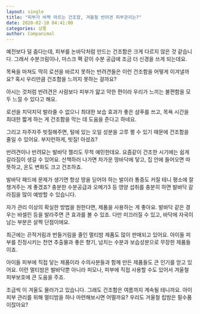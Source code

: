 ```yaml
---
layout: single
title: "피부가 바짝 마르는 건조함, 겨울철 반려견 피부관리는?"
date: 2020-02-10 04:41:00
categories: 상품
author: Companimal
---
```


예전보다 덜 춥다는데, 피부를 논바닥처럼 만드는 건조함은 크게 다르지 않은 것 같습니다. 그래서 수분크림이나, 마스크 팩 같이 수분 공급에 조금 더 신경을 쓰게 되는데요.

목욕을 마쳐도 딱히 로션을 바르지 못하는 반려견들은 이런 건조함을 어떻게 이겨낼까요? 혹시 우리만큼 건조함을 느끼지 못하는 걸까요?

아시는 것처럼 반려견은 사람보다 피부가 얇고 약한 편이라 우리가 느끼는 불편함을 모두 느낄 수 있다고 해요.

로션을 치덕치덕 발라줄 수 없으니 최대한 보습 효과가 좋은 샴푸를 쓰고, 목욕 시간을 최대한 짧게 하는 게 건조함을 막는 데 도움을 준다고 하네요.

그리고 자주자주 빗질해주면, 털에 있는 오일 성분을 고루 펼 수 있기 때문에 건조함을 줄일 수 있어요. 부지런하게, 빗질! 아셨죠?

반려견이나 반려묘는 발바닥 젤리도 무척 예민한데요. 요즘같이 건조한 시기에는 쉽게 갈라짐이 생길 수 있어요. 산책하러 나가면 차가운 땅바닥에 닿고, 집 안에 들어오면 따뜻하고, 온도 변화도 크고 건조하죠.

발바닥 패드에 문제가 생기면 항상 땅을 딛어야 하는 발이라 통증도 커질 테니 평소에 잘 챙겨주는 게 좋겠죠? 충분한 수분공급과 오메가3 등 영양 섭취를 충분히 하면 발바닥 갈라짐을 많이 예방할 수 있습니다.

자가 관리 이상의 확실한 방법을 원한다면, 제품을 사용하는 게 좋아요. 발바닥 같은 경우는 바셀린 등을 발라주면 큰 효과를 볼 수 있죠. 다만 미끄러질 수 있고, 바닥에 자국이 남는 부분은 살짝 단점이에요.

최근에는 끈적거림과 번들거림을 줄인 멀티밤 제품도 많이 판매되고 있어요. 아이들 피부를 진정시키는 천연 추출물과 좋은 향기, 넘치는 수분과 보습성분으로 무장한 제품들이죠.

아이들 피부에 직접 닿는 제품이라 수의사분들과 함께 만든 제품들도 큰 인기를 얻고 있어요. 이런 멀티밤은 발바닥뿐 아니라 피모나, 피부에 직접 사용할 수도 있어서 겨울철 피부보호에 큰 도움을 주죠.

조금씩 이 겨울도 물러가고 있습니다. 그래도 건조함은 여름까지 계속될 테니까요. 아이 피부 관리를 위해 멀티밤을 하나 마련해보시면 어떨까요? 우리도 겨울철 립밤은 필수품이잖아요?
